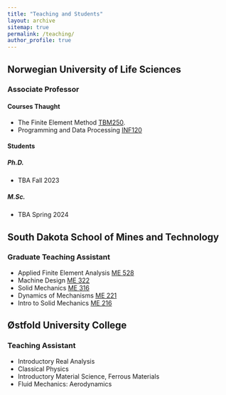 ```yaml
---
title: "Teaching and Students"
layout: archive
sitemap: true
permalink: /teaching/
author_profile: true
---
```


## Norwegian University of Life Sciences

### Associate Professor

#### Courses Thaught
- The Finite Element Method [TBM250](https://www.nmbu.no/course/TBM250). 
- Programming and Data Processing [INF120](https://www.nmbu.no/course/INF120)

#### Students 

##### Ph.D.
- TBA Fall 2023

##### M.Sc.
- TBA Spring 2024


## South Dakota School of Mines and Technology

### Graduate Teaching Assistant

- Applied Finite Element Analysis [ME 528](https://ecatalog.sdsmt.edu/preview_course_nopop.php?catoid=13&coid=16230)
- Machine Design [ME 322](https://ecatalog.sdsmt.edu/preview_course_nopop.php?catoid=8&coid=9956)
- Solid Mechanics [ME 316](https://ecatalog.sdsmt.edu/preview_course_nopop.php?catoid=14&coid=18304)
- Dynamics of Mechanisms [ME 221](https://ecatalog.sdsmt.edu/preview_course_nopop.php?catoid=8&coid=9950)
- Intro to Solid Mechanics [ME 216](https://ecatalog.sdsmt.edu/preview_course_nopop.php?catoid=14&coid=18298)


## Østfold University College

### Teaching Assistant

- Introductory Real Analysis
- Classical Physics
- Introductory Material Science, Ferrous Materials
- Fluid Mechanics: Aerodynamics
